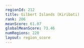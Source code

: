 ```yaml
---
regionId: 212
title: Gilbert Islands (Kiribati)
rank: 206
meanScore: 61.07
globalMeanScore: 73.46
numRegions: 220
layout: region_score
---
```

